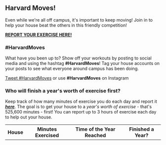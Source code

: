 ## Harvard Moves!

Even while we're all off campus, it's important to keep moving! Join in to help your house beat the others in this friendly competition!

[__REPORT YOUR EXERCISE HERE!__](https://docs.google.com/forms/d/e/1FAIpQLSf_WW86OAEi-CNlfTUqqjbQ8lSSZCu-tD7o0bJI6Kwesmz6LQ/viewform)

### #HarvardMoves

What have you been up to? Show off your workouts by posting to social media and using the hashtag __#HarvardMoves__! Tag your house accounts on your posts to see what everyone around campus has been doing.

<a href="https://twitter.com/intent/tweet?button_hashtag=HarvardMoves&ref_src=twsrc%5Etfw" class="twitter-hashtag-button" data-show-count="false">Tweet #HarvardMoves</a><script async src="https://platform.twitter.com/widgets.js" charset="utf-8"></script> or use __#HarvardMoves__ on Instagram

### Who will finish a year's worth of exercise first?

Keep track of how many minutes of exercise you do each day and report it [___here___](https://docs.google.com/forms/d/e/1FAIpQLSf_WW86OAEi-CNlfTUqqjbQ8lSSZCu-tD7o0bJI6Kwesmz6LQ/viewform). The goal is to get your house to a *year's worth of exercise* - that's 525,600 minutes - first! You can report up to 3 hours of exercise each day to help out your house.

<table><tr><th>House</th><th>Minutes Exercised</th><th>Time of the Year Reached</th><th>Finished a Year?</th></tr></table>


<script type="text/javascript" src="https://code.jquery.com/jquery-1.12.0.min.js"></script>
<script>

var spreadsheet_id = "1kLioSypBWlQJtU_Z4LP8-7J7da6ElbB4dWGgT9EFU64",
    url = "https://spreadsheets.google.com/feeds/list/" +
          spreadsheet_id +
          "/default/public/values?alt=json";

var houses = [
    'Adams',
    'Cabot',
    'Currier',
    'Dudley',
    'Dunster',
    'Eliot',
    'Kirkland',
    'Leverett',
    'Lowell',
    'Mather',
    'Pfzorheimer',
    'Quincy',
    'Winthrop'
]

var house_info = {};
for (h_i = 0; h_i < houses.length; h_i++) {
    house_info[houses[h_i]] = {
        'total_count': 0,
        'time_reached': null,
        'records': [],
    }
}

var min_in_year = 525600;

// grab content from reporting spreadsheet and aggregate
$.get({
  url: url,
  success: function(response) {
    var data = response.feed.entry;
    var len = 0;
    if (data) {
        len = data.length
    }
    var i = 0;
    var media_links = [];

    var current_day = null;
    var reported_emails = [];

    for (i = 0; i < len; i++) {
        timestamp_content = data[i].gsx$timestamp.$t.split(" ");
        day = timestamp_content[0];
        timestamp = data[i].gsx$timestamp.$t;
        email = data[i].gsx$emailaddress.$t;
        house = data[i].gsx$house.$t;
        minutes = parseInt(data[i].gsx$howmanyminutesdidyouexercisetoday.$t);

        if (day != current_day) {
            if (current_day == null) {
                for (h_i = 0; h_i < houses.length; h_i++) {
                    house_info[houses[h_i]]['records'].push({
                        timestamp: "4/5/2020 00:00:00",
                        email: "none@none.com",
                        house: house,
                        minutes: 0
                    })
                }
            }

            current_day = day;
            reported_emails = [];
        }

        if (!reported_emails.includes(email)) {
            house_info[house]['total_count'] += minutes;
            if (house_info[house]['total_count'] >= min_in_year) {
                house_info[house]['time_reached'] = timestamp;
            }
            house_info[house]['records'].push({
                timestamp:timestamp,
                email: email,
                house: house,
                minutes: minutes
            })
        }

        media_link = data[i].gsx$addalinktoatwitterinstagrampostofyourselfifyouhaveone.$t;
        if (media_link != "") {
            media_links.push(media_link);
        }
    }

    var sorted_houses = [];
    for (var house in house_info) {
        sorted_houses.push([house, house_info[house]['time_reached'], house_info[house]['total_count']]);
    }

    sorted_houses.sort(function(a, b) {
        if (a[1] != null && b[1] != null) {
            return a[1] - b[1]; // first date finished
        } else if (a[1] != null) {
            return -1; // a finished, b not
        } else if (b[1] != null) {
            return 1; // b finished, a not
        } else {
            return b[2] - a[2]; // neither finished - which has more minutes?
        }
    })

    var table_obj = $('table');
    const monthNames = ["January", "February", "March", "April", "May", "June",
      "July", "August", "September", "October", "November", "December"
    ];

    for (h_i = 0; h_i < houses.length; h_i++) {
        new_row = "<tr><td>" + sorted_houses[h_i][0] + "</td><td>" + sorted_houses[h_i][2] + "</td>"
        var reached_day = new Date(2020, 0, 1);
        reached_day.setMinutes(house_info[sorted_houses[h_i][0]]["total_count"]);
        new_row += "<td>" + monthNames[reached_day.getMonth()] + " " + reached_day.getDate() + " " + ('0' + reached_day.getHours()).slice(-2) + ":" + ('0' + reached_day.getMinutes()).slice(-2) + "</td>"
        time_reached = house_info[sorted_houses[h_i][0]]["time_reached"]
        if (time_reached != null) {
            new_row += "<td>Finished on " + monthNames[time_reached.getMonth()] + " " + time_reached.getDate() + ", " + time_reached.getYear() + "</td></tr>";
        } else {
            new_row += "<td>Still some more exercise to be done!</td></tr>"
        }
        table_obj.append(new_row)
    }
  }
});


</script>
